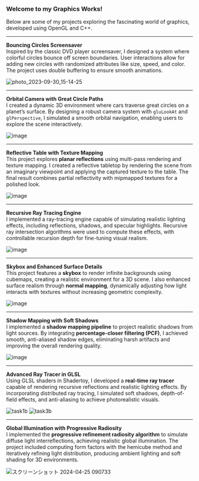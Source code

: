 ### Welcome to my Graphics Works!
Below are some of my projects exploring the fascinating world of graphics, developed using OpenGL and C++.

---

**Bouncing Circles Screensaver**  
Inspired by the classic DVD player screensaver, I designed a system where colorful circles bounce off screen boundaries. User interactions allow for adding new circles with randomized attributes like size, speed, and color. The project uses double buffering to ensure smooth animations.  

![photo_2023-09-30_15-14-25](https://github.com/kayyenl/Unlimited-Graphics-Works/assets/99934242/8d5b365d-6d02-43d3-8d6b-905fe75dfc8b)  

---

**Orbital Camera with Great Circle Paths**  
I created a dynamic 3D environment where cars traverse great circles on a planet’s surface. By designing a robust camera system with `gluLookAt` and `glPerspective`, I simulated a smooth orbital navigation, enabling users to explore the scene interactively.  

![image](https://github.com/kayyenl/Unlimited-Graphics-Works/assets/99934242/64ba5433-a581-42e3-be02-b8581e7c05c1)  

---

**Reflective Table with Texture Mapping**  
This project explores **planar reflections** using multi-pass rendering and texture mapping. I created a reflective tabletop by rendering the scene from an imaginary viewpoint and applying the captured texture to the table. The final result combines partial reflectivity with mipmapped textures for a polished look.  

![image](https://github.com/user-attachments/assets/0f210ed4-4943-44b3-b89b-9d0cf0e7fca9)

---

**Recursive Ray Tracing Engine**  
I implemented a ray-tracing engine capable of simulating realistic lighting effects, including reflections, shadows, and specular highlights. Recursive ray intersection algorithms were used to compute these effects, with controllable recursion depth for fine-tuning visual realism.  

![image](https://github.com/user-attachments/assets/1607f845-d7e6-4e7d-acc9-3735ee716383)

---

**Skybox and Enhanced Surface Details**  
This project features a **skybox** to render infinite backgrounds using cubemaps, creating a realistic environment for a 3D scene. I also enhanced surface realism through **normal mapping**, dynamically adjusting how light interacts with textures without increasing geometric complexity.  

![image](https://github.com/user-attachments/assets/16dd3255-2d2f-48fb-8007-5eb16c11daf5)

---

**Shadow Mapping with Soft Shadows**  
I implemented a **shadow mapping pipeline** to project realistic shadows from light sources. By integrating **percentage-closer filtering (PCF)**, I achieved smooth, anti-aliased shadow edges, eliminating harsh artifacts and improving the overall rendering quality.  

![image](https://github.com/user-attachments/assets/7231539f-96f6-4dbc-a8e7-ed770e32cd03)

---

**Advanced Ray Tracer in GLSL**  
Using GLSL shaders in Shadertoy, I developed a **real-time ray tracer** capable of rendering recursive reflections and realistic lighting effects. By incorporating distributed ray tracing, I simulated soft shadows, depth-of-field effects, and anti-aliasing to achieve photorealistic visuals.  

![task1b](https://github.com/user-attachments/assets/4c5a2ebb-17e7-4321-8896-a74f0764b676)
![task3b](https://github.com/user-attachments/assets/b5830297-ce21-4c7a-80db-e5515d1f5488)

---

**Global Illumination with Progressive Radiosity**  
I implemented the **progressive refinement radiosity algorithm** to simulate diffuse light interreflections, achieving realistic global illumination. The project included computing form factors with the hemicube method and iteratively refining light distribution, producing ambient lighting and soft shading for 3D environments.  

![スクリーンショット 2024-04-25 090733](https://github.com/user-attachments/assets/42a01954-87e5-4e94-89de-d1a139fdc7e7)

